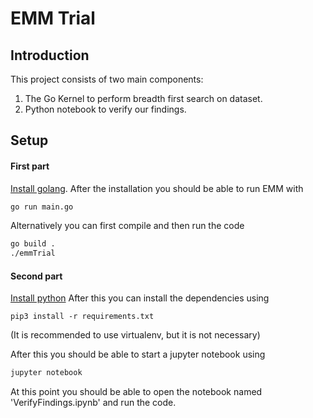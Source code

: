 # EMM Trial

## Introduction
This project consists of two main components:
1. The Go Kernel to perform breadth first search on dataset.
2. Python notebook to verify our findings.

## Setup
#### First part
[Install golang](https://go.dev/doc/install).
After the installation you should be able to run EMM with
```bash
go run main.go
```
Alternatively you can first compile and then run the code
```bash
go build .
./emmTrial
```

#### Second part
[Install python](https://www.python.org/downloads/)
After this you can install the dependencies using
```shell
pip3 install -r requirements.txt
```
(It is recommended to use virtualenv, but it is not necessary)

After this you should be able to start a jupyter notebook using
```bash
jupyter notebook
```
At this point you should be able to open the notebook 
named 'VerifyFindings.ipynb' and run the code.
